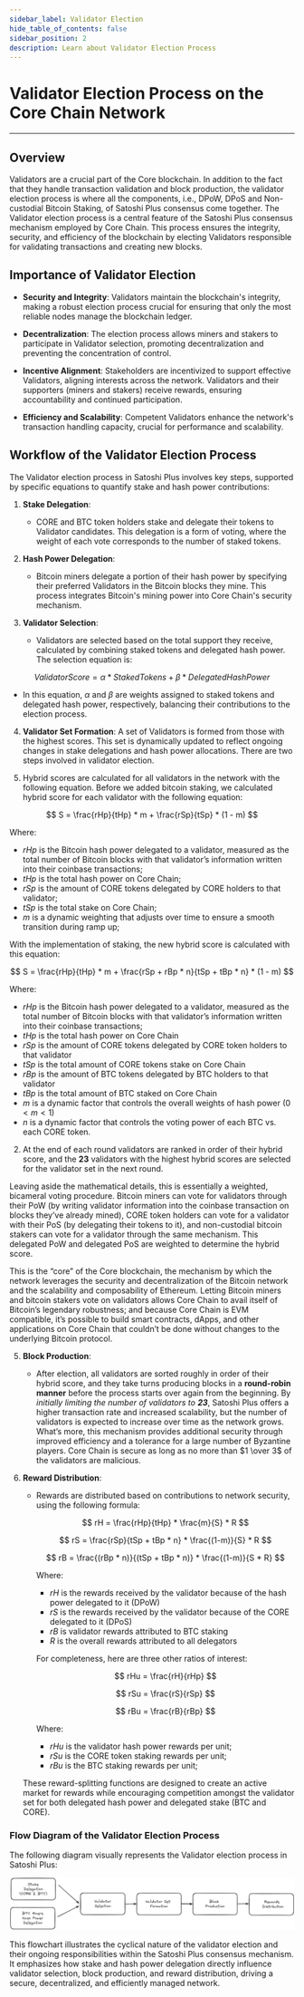 ```yaml
---
sidebar_label: Validator Election
hide_table_of_contents: false
sidebar_position: 2
description: Learn about Validator Election Process
---
```


# Validator Election Process on the Core Chain Network
---

## Overview

Validators are a crucial part of the Core blockchain. In addition to the fact that they handle transaction validation and block production, the validator election process is where all the components, i.e., DPoW, DPoS and Non-custodial Bitcoin Staking, of Satoshi Plus consensus come together. The Validator election process is a central feature of the Satoshi Plus consensus mechanism employed by Core Chain. This process ensures the integrity, security, and efficiency of the blockchain by electing Validators responsible for validating transactions and creating new blocks. 

## Importance of Validator Election

* **Security and Integrity**: Validators maintain the blockchain's integrity, making a robust election process crucial for ensuring that only the most reliable nodes manage the blockchain ledger.

* **Decentralization**: The election process allows miners and stakers to participate in Validator selection, promoting decentralization and preventing the concentration of control.

* **Incentive Alignment**: Stakeholders are incentivized to support effective Validators, aligning interests across the network. Validators and their supporters (miners and stakers) receive rewards, ensuring accountability and continued participation.

* **Efficiency and Scalability**: Competent Validators enhance the network's transaction handling capacity, crucial for performance and scalability.

## Workflow of the Validator Election Process

The Validator election process in Satoshi Plus involves key steps, supported by specific equations to quantify stake and hash power contributions:

1. **Stake Delegation**:
   - CORE and BTC token holders stake and delegate their tokens to Validator candidates. This delegation is a form of voting, where the weight of each vote corresponds to the number of staked tokens.

2. **Hash Power Delegation**:
   - Bitcoin miners delegate a portion of their hash power by specifying their preferred Validators in the Bitcoin blocks they mine. This process integrates Bitcoin's mining power into Core Chain's security mechanism.

3. **Validator Selection**:
   - Validators are selected based on the total support they receive, calculated by combining staked tokens and delegated hash power. The selection equation is: 
   
$$
   Validator Score = \alpha * {Staked Tokens} + \beta * {Delegated Hash Power} 
$$
   
   - In this equation, $\alpha$ and $\beta$ are weights assigned to staked tokens and delegated hash power, respectively, balancing their contributions to the election process.

4. **Validator Set Formation**:
A set of Validators is formed from those with the highest scores. This set is dynamically updated to reflect ongoing changes in stake delegations and hash power allocations. There are two steps involved in validator election. 

1. Hybrid scores are calculated for all validators in the network with the following equation. Before we added bitcoin staking, we calculated hybrid score for each validator with the following equation:

$$
 S = \frac{rHp}{tHp} * m + \frac{rSp}{tSp} * (1 - m) 
$$

Where:

* $rHp$ is the Bitcoin hash power delegated to a validator, measured as the total number of Bitcoin blocks with that validator’s information written into their coinbase transactions;
* $tHp$ is the total hash power on Core Chain;
* $rSp$ is the amount of CORE tokens delegated by CORE holders to that validator;
* $tSp$ is the total stake on Core Chain;
* $m$ is a dynamic weighting that adjusts over time to ensure a smooth transition during ramp up;

With the implementation of staking, the new hybrid score is calculated with this equation:

$$
 S = \frac{rHp}{tHp} * m + \frac{rSp + rBp * n}{tSp + tBp * n} * (1 - m) 
$$

Where:

* $rHp$ is the Bitcoin hash power delegated to a validator, measured as the total number of Bitcoin blocks with that validator’s information written into their coinbase transactions;
* $tHp$ is the total hash power on Core Chain
* $rSp$ is the amount of CORE tokens delegated by CORE token holders to that validator
* $tSp$ is the total amount of CORE tokens stake on Core Chain
* $rBp$ is the amount of BTC tokens delegated by BTC holders to that validator
* $tBp$ is the total amount of BTC staked on Core Chain
* $m$ is a dynamic factor that controls the overall weights of hash power $(0 < m <1)$
* $n$ is a dynamic factor that controls the voting power of each BTC vs. each CORE token.

2. At the end of each round validators are ranked in order of their hybrid score, and the **23** validators with the highest hybrid scores are selected for the validator set in the next round.

Leaving aside the mathematical details, this is essentially a weighted, bicameral voting procedure. Bitcoin miners can vote for validators through their PoW (by writing validator information into the coinbase transaction on blocks they’ve already mined), CORE token holders can vote for a validator with their PoS (by delegating their tokens to it), and non-custodial bitcoin stakers can vote for a validator through the same mechanism. This delegated PoW and delegated PoS are weighted to determine the hybrid score.

This is the “core” of the Core blockchain, the mechanism by which the network leverages the security and decentralization of the Bitcoin network and the scalability and composability of Ethereum. Letting Bitcoin miners and bitcoin stakers vote on validators allows Core Chain to avail itself of Bitcoin’s legendary robustness; and because Core Chain is EVM compatible, it’s possible to build smart contracts, dApps, and other applications on Core Chain that couldn’t be done without changes to the underlying Bitcoin protocol.

5. **Block Production**:
   - After election, all validators are sorted roughly in order of their hybrid score, and they take turns producing blocks in a **round-robin manner** before the process starts over again from the beginning. By _initially limiting the number of validators to **23**_, Satoshi Plus offers a higher transaction rate and increased scalability, but the number of validators is expected to increase over time as the network grows. What’s more, this mechanism provides additional security through improved efficiency and a tolerance for a large number of Byzantine players. Core Chain is secure as long as no more than $1 \over 3$ of the validators are malicious.

6. **Reward Distribution**:
   - Rewards are distributed based on contributions to network security, using the following formula:
 
      $$ 
         rH = \frac{rHp}{tHp} * \frac{m}{S} * R
      $$

      $$
         rS = \frac{rSp}{tSp + tBp * n} * \frac{(1-m)}{S} * R
      $$

      $$
         rB = \frac{(rBp * n)}{(tSp + tBp * n)} * \frac{(1-m)}{S * R}
      $$

      Where: 
      * $rH$ is the rewards received by the validator because of the hash power delegated to it (DPoW)
      * $rS$ is the rewards received by the validator because of the CORE delegated to it (DPoS)
      * $rB$ is validator rewards attributed to BTC staking
      * $R$ is the overall rewards attributed to all delegators

      For completeness, here are three other ratios of interest:

      $$
         rHu = \frac{rH}{rHp}
      $$

      $$
         rSu = \frac{rS}{rSp}
      $$

      $$
         rBu = \frac{rB}{rBp}
      $$

      Where:
      * $rHu$ is the validator hash power rewards per unit;
      * $rSu$ is the CORE token staking rewards per unit;
      * $rBu$ is the BTC staking rewards per unit;

   These reward-splitting functions are designed to create an active market for rewards while encouraging competition amongst the validator set for both delegated hash power and delegated stake (BTC and CORE). 

### Flow Diagram of the Validator Election Process

The following diagram visually represents the Validator election process in Satoshi Plus:

![validator-election-flow](../../../../static/img/staoshi-plus/validator-election-flow.png)

This flowchart illustrates the cyclical nature of the validator election and their ongoing responsibilities within the Satoshi Plus consensus mechanism. It emphasizes how stake and hash power delegation directly influence validator selection, block production, and reward distribution, driving a secure, decentralized, and efficiently managed network.